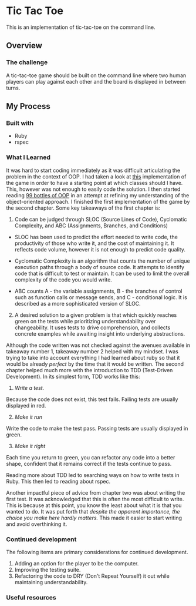 # Tic Tac Toe

This is an implementation of tic-tac-toe on the command line.

## Overview

### The challenge

A tic-tac-toe game should be built on the command line where two human players can play against each other and the board is displayed in between turns.

## My Process

### Built with

- Ruby
- rspec

### What I Learned
It was hard to start coding immediately as it was difficult articulating the problem in the context of OOP. I had taken a look at [this](https://rosettacode.org/wiki/Tic-tac-toe#Ruby) implementation of the game in order to have a starting point at which classes should I have. This, however was not enough to easily code the solution. I then started reading [99 bottles of OOP](https://sandimetz.com/99bottles) in an attempt at refining my understanding of the object-oriented approach. I finished the first implementation of the game by the second chapter. Some key takeaways of the first chapter is:

1. Code can be judged through SLOC (Source Lines of Code), Cyclomatic Complexity, and ABC (Assignments, Branches, and Conditions)

- SLOC has been used to predict the effort needed to write code, the productivity of those who write it, and the cost of maintaining it. It reflects code volume, however it is not enough to predict code quality.

- Cyclomatic Complexity is an algorithm that counts the number of unique execution paths through a body of source code. It attempts to identify code that is difficult to test or maintain. It can be used to limit the overall complexity of the code you would write.

- ABC counts A - the variable assignments, B - the branches of control such as function calls or message sends, and C - conditional logic. It is described as a more sophisticated version of SLOC.

2. A desired solution to a given problem is that which quickly reaches green on the tests while prioritizing understandability over changeability. It uses tests to drive comprehension, and collects concrete examples while awaiting insight into underlying abstractions.

Although the code written was not checked against the avenues available in takeaway number 1, takeaway number 2 helped with my mindset. I was trying to take into account everything I had learned about ruby so that it would be already *perfect* by the time that it would be written. The second chapter helped much more with the introduction to TDD (Test-Driven Development). In its simplest form, TDD works like this:

1. *Write a test.*

  Because the code does not exist, this test fails. Failing tests are usually displayed in red.

2. *Make it run*

  Write the code to make the test pass. Passing tests are usually displayed in green.

3. *Make it right*

  Each time you return to green, you can refactor any code into a better shape, confident that it remains correct if the tests continue to pass.

Reading more about TDD led to searching ways on how to write tests in Ruby. This then led to reading about rspec.

Another impactful piece of advice from chapter two was about writing the first test. It was acknowledged that this is often the most difficult to write. This is because at this point, you know the least about what it is that you wanted to do. It was put forth that *despite the apparent importance, the choice you make here hardly matters.* This made it easier to start writing and avoid overthinking it.

### Continued development

The following items are primary considerations for continued development.

1. Adding an option for the player to be the computer.
2. Improving the testing suite.
3. Refactoring the code to DRY (Don't Repeat Yourself) it out while maintaining understandability.

### Useful resources
